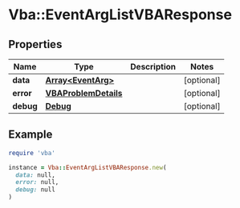# Vba::EventArgListVBAResponse

## Properties

| Name | Type | Description | Notes |
| ---- | ---- | ----------- | ----- |
| **data** | [**Array&lt;EventArg&gt;**](EventArg.md) |  | [optional] |
| **error** | [**VBAProblemDetails**](VBAProblemDetails.md) |  | [optional] |
| **debug** | [**Debug**](Debug.md) |  | [optional] |

## Example

```ruby
require 'vba'

instance = Vba::EventArgListVBAResponse.new(
  data: null,
  error: null,
  debug: null
)
```

